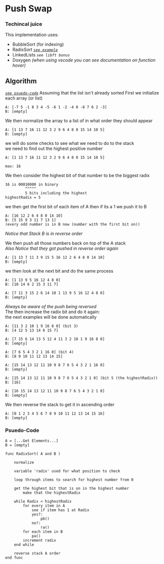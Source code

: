 # Push Swap
### Techincal juice
This implementation uses:
* BubbleSort (for indexing)
* RadixSort [*`see example`*](#algorithm)
* LinkedLists *`see libft bonus`*
* Doxygen
	*(when using vscode you can see documentation on function hover)*

## Algorithm
[*`see psuedo-code`*](#psuedo-code)
Assuming that the list isn't already sorted
First we initialize each array (or list)
```
A: [-7 5 -1 8 3 4 -5 -6 1 -2 -4 0 -8 7 6 2 -3]
B: [empty]
```
We then normalize the array to a list of in what order they should appear
```
A: [1 13 7 16 11 12 3 2 9 6 4 8 0 15 14 10 5]
B: [empty]
```
we will do some checks to see what we need to do to the stack  
we need to find out the highest positive number
```
A: [1 13 7 16 11 12 3 2 9 6 4 8 0 15 14 10 5]

max: 16
```
We then consider the highest bit of that number to be the biggest radix
```
16 is 00010000 in binary
         ^^^^^
	     5 bits including the highest
highestRadix = 5
```
we then get the first bit of each item of A
then if its a 1 we push it to B
```
A: [16 12 2 6 4 8 0 14 10]
B: [5 15 9 3 11 7 13 1]
(every odd number is in B now (number with the first bit on))
```
*Notice that Stack B is in reverse order*

We then push all those numbers back on top of the A stack  
*Also Notice that they got pushed in reverse order again*
```
A: [1 13 7 11 3 9 15 5 16 12 2 6 4 8 0 14 10]
B: [empty]
```
we then look at the next bit and do the same process
```
A: [1 13 9 5 16 12 4 8 0]
B: [10 14 6 2 15 3 11 7]
```
```
A: [7 11 3 15 2 6 14 10 1 13 9 5 16 12 4 8 0]
B: [empty]
```
*Always be aware of the push being reversed*  
The then increase the radix bit and do it again:  
	the next examples will be done automatically
```
A: [11 3 2 10 1 9 16 8 0] (bit 3)
B: [4 12 5 13 14 6 15 7]
```
```
A: [7 15 6 14 13 5 12 4 11 3 2 10 1 9 16 8 0]
B: [empty]
```
```
A: [7 6 5 4 3 2 1 16 0] (bit 4)
B: [8 9 10 11 12 13 14 15]
```
```
A: [15 14 13 12 11 10 9 8 7 6 5 4 3 2 1 16 0]
B: [empty]
```
```
A: [15 14 13 12 11 10 9 8 7 6 5 4 3 2 1 0] (bit 5 (the highestRadix))
B: [16]
```
```
A: [16 15 14 13 12 11 10 9 8 7 6 5 4 3 2 1 0]
B: [empty]
```
We then reverse the stack to get it in ascending order
```
A: [0 1 2 3 4 5 6 7 8 9 10 11 12 13 14 15 16]
B: [empty]
```
### Psuedo-Code
```
A = [...Get Elements...]
B = [empty]

func RadixSort( A and B )

	normalize 

	variable 'radix' used for what position to check

	loop through items to search for highest number from 0
	
	get the highest bit that is on in the highest number
		make that the highestRadix

	while Radix < highestRadix
		for every item in A
			see if item has 1 at Radix
			yes?:
				pb()
			no?:
				ra()
		for each item in B
			pa()
		increment radix
	end while

	reverse stack A order
end func
```